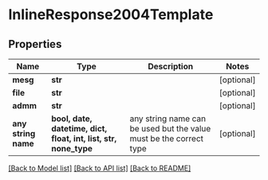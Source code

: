 # InlineResponse2004Template


## Properties
Name | Type | Description | Notes
------------ | ------------- | ------------- | -------------
**mesg** | **str** |  | [optional] 
**file** | **str** |  | [optional] 
**admm** | **str** |  | [optional] 
**any string name** | **bool, date, datetime, dict, float, int, list, str, none_type** | any string name can be used but the value must be the correct type | [optional]

[[Back to Model list]](../README.md#documentation-for-models) [[Back to API list]](../README.md#documentation-for-api-endpoints) [[Back to README]](../README.md)



